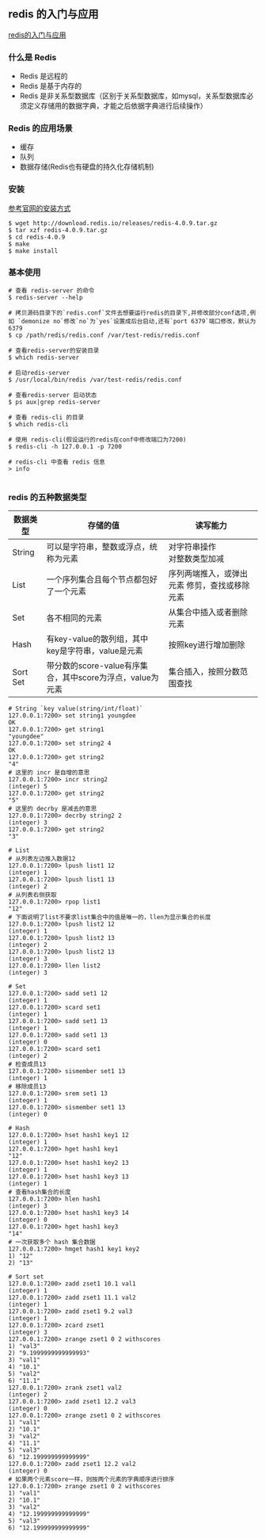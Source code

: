 ## redis 的入门与应用
[redis的入门与应用](https://www.imooc.com/learn/809)

### 什么是 Redis
- Redis 是远程的
- Redis 是基于内存的
- Redis 是非关系型数据库（区别于关系型数据库，如mysql，关系型数据库必须定义存储用的数据字典，才能之后依据字典进行后续操作）

### Redis 的应用场景
- 缓存
- 队列
- 数据存储(Redis也有硬盘的持久化存储机制)

### 安装 
[参考官网的安装方式](https://redis.io/download)
```
$ wget http://download.redis.io/releases/redis-4.0.9.tar.gz
$ tar xzf redis-4.0.9.tar.gz
$ cd redis-4.0.9
$ make
$ make install
```

### 基本使用
```
# 查看 redis-server 的命令
$ redis-server --help

# 拷贝源码目录下的`redis.conf`文件去想要运行redis的目录下,并修改部分conf选项,例如 `demonize no`修改`no`为`yes`设置成后台启动,还有`port 6379`端口修改，默认为6379
$ cp /path/redis/redis.conf /var/test-redis/redis.conf

# 查看redis-server的安装目录
$ which redis-server

# 启动redis-server
$ /usr/local/bin/redis /var/test-redis/redis.conf

# 查看redis-server 启动状态
$ ps aux|grep redis-server

# 查看 redis-cli 的目录
$ which redis-cli

# 使用 redis-cli(假设运行的redis在conf中修改端口为7200)
$ redis-cli -h 127.0.0.1 -p 7200

# redis-cli 中查看 redis 信息
> info


```


### redis 的五种数据类型

|数据类型|存储的值|读写能力|
|------------|-------|------|
|String|可以是字符串，整数或浮点，统称为元素|对字符串操作 <br>对整数类型加减|
|List|一个序列集合且每个节点都包好了一个元素|序列两端推入，或弹出元素 修剪，查找或移除元素|
|Set|各不相同的元素|从集合中插入或者删除元素|
|Hash|有key-value的散列组，其中key是字符串，value是元素|按照key进行增加删除|
|Sort Set|带分数的score-value有序集合，其中score为浮点，value为元素|集合插入，按照分数范围查找|

```
# String `key value(string/int/float)`
127.0.0.1:7200> set string1 youngdee
OK
127.0.0.1:7200> get string1
"youngdee"
127.0.0.1:7200> set string2 4
OK
127.0.0.1:7200> get string2
"4"
# 这里的 incr 是自增的意思
127.0.0.1:7200> incr string2
(integer) 5
127.0.0.1:7200> get string2
"5"
# 这里的 decrby 是减去的意思
127.0.0.1:7200> decrby string2 2
(integer) 3
127.0.0.1:7200> get string2
"3"

# List
# 从列表左边推入数据12
127.0.0.1:7200> lpush list1 12
(integer) 1
127.0.0.1:7200> lpush list1 13
(integer) 2
# 从列表右侧获取
127.0.0.1:7200> rpop list1
"12"
# 下面说明了list不要求list集合中的值是唯一的，llen为显示集合的长度
127.0.0.1:7200> lpush list2 12
(integer) 1
127.0.0.1:7200> lpush list2 13
(integer) 2
127.0.0.1:7200> lpush list2 13
(integer) 3
127.0.0.1:7200> llen list2
(integer) 3

# Set
127.0.0.1:7200> sadd set1 12
(integer) 1
127.0.0.1:7200> scard set1
(integer) 1
127.0.0.1:7200> sadd set1 13
(integer) 1
127.0.0.1:7200> sadd set1 13
(integer) 0
127.0.0.1:7200> scard set1
(integer) 2
# 检查成员13
127.0.0.1:7200> sismember set1 13
(integer) 1
# 移除成员13
127.0.0.1:7200> srem set1 13
(integer) 1
127.0.0.1:7200> sismember set1 13
(integer) 0

# Hash
127.0.0.1:7200> hset hash1 key1 12
(integer) 1
127.0.0.1:7200> hget hash1 key1
"12"
127.0.0.1:7200> hset hash1 key2 13
(integer) 1
127.0.0.1:7200> hset hash1 key3 13
(integer) 1
# 查看hash集合的长度
127.0.0.1:7200> hlen hash1
(integer) 3
127.0.0.1:7200> hset hash1 key3 14
(integer) 0
127.0.0.1:7200> hget hash1 key3
"14"
# 一次获取多个 hash 集合数据
127.0.0.1:7200> hmget hash1 key1 key2
1) "12"
2) "13"

# Sort set
127.0.0.1:7200> zadd zset1 10.1 val1
(integer) 1
127.0.0.1:7200> zadd zset1 11.1 val2
(integer) 1
127.0.0.1:7200> zadd zset1 9.2 val3
(integer) 1
127.0.0.1:7200> zcard zset1
(integer) 3
127.0.0.1:7200> zrange zset1 0 2 withscores
1) "val3"
2) "9.1999999999999993"
3) "val1"
4) "10.1"
5) "val2"
6) "11.1"
127.0.0.1:7200> zrank zset1 val2
(integer) 2
127.0.0.1:7200> zadd zset1 12.2 val3
(integer) 0
127.0.0.1:7200> zrange zset1 0 2 withscores
1) "val1"
2) "10.1"
3) "val2"
4) "11.1"
5) "val3"
6) "12.199999999999999"
127.0.0.1:7200> zadd zset1 12.2 val2
(integer) 0
# 如果两个元素score一样，则按两个元素的字典顺序进行排序
127.0.0.1:7200> zrange zset1 0 2 withscores
1) "val1"
2) "10.1"
3) "val2"
4) "12.199999999999999"
5) "val3"
6) "12.199999999999999"
```

